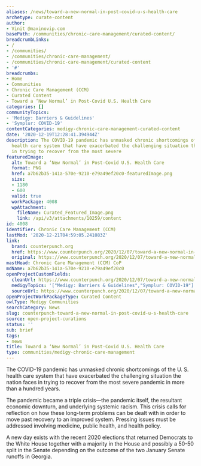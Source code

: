 ```yaml
---
aliases: /news/toward-a-new-normal-in-post-covid-u-s-health-care
archetype: curate-content
author:
- Vinit @maxinovip.com
basePath: /communities/chronic-care-management/curated-content/
breadcrumbLinks:
- /
- /communities/
- /communities/chronic-care-management/
- /communities/chronic-care-management/curated-content
- '#'
breadcrumbs:
- Home
- Communities
- Chronic Care Management (CCM)
- Curated Content
- Toward a ‘New Normal’ in Post-Covid U.S. Health Care
categories: []
communityTopics:
- 'Medigy: Barriers & Guidelines'
- 'Symplur: COVID-19'
contentCategories: medigy-chronic-care-management-curated-content
date: '2020-12-19T12:28:41.394944Z'
description: The COVID-19 pandemic has unmasked chronic shortcomings of the U. S.
  health care system that have exacerbated the challenging situation the nation faces
  in trying to recover from the most severe
featuredImage:
  alt: Toward a ‘New Normal’ in Post-Covid U.S. Health Care
  format: PNG
  href: a7b62b35-141a-570e-9210-e79a49ef20c0-featuredImage.png
  size:
  - 1180
  - 600
  valid: true
  workPackage: 4008
  wpAttachment:
    fileName: Curated_Featured_Image.png
    link: /api/v3/attachments/10259/content
id: 4008
identifier: Chronic Care Management (CCM)
lastMod: '2020-12-21T04:59:05.241083Z'
link:
  brand: counterpunch.org
  href: https://www.counterpunch.org/2020/12/07/toward-a-new-normal-in-post-covid-u-s-health-care/
  original: https://www.counterpunch.org/2020/12/07/toward-a-new-normal-in-post-covid-u-s-health-care/
mastHead: Chronic Care Management (CCM) CoP
mdName: a7b62b35-141a-570e-9210-e79a49ef20c0
openProjectCustomFields:
  cleanUrl: https://www.counterpunch.org/2020/12/07/toward-a-new-normal-in-post-covid-u-s-health-care/
  medigyTopics: '["Medigy: Barriers & Guidelines","Symplur: COVID-19"]'
  sourceUrl: https://www.counterpunch.org/2020/12/07/toward-a-new-normal-in-post-covid-u-s-health-care/
openProjectWorkPackageType: Curated Content
owlType: Medigy Communities
searchCategory: News
slug: counterpunch-toward-a-new-normal-in-post-covid-u-s-health-care
source: open-project-curations
status: ''
sub: brief
tags:
- news
title: Toward a ‘New Normal’ in Post-Covid U.S. Health Care
type: communities/medigy-chronic-care-management
---
```


<p>The COVID-19 pandemic has unmasked chronic shortcomings of the U. S. health care system that have exacerbated the challenging situation the nation faces in trying to recover from the most severe pandemic in more than a hundred years.</p><p>The pandemic became a triple crisis—the pandemic itself, the resultant economic downturn, and underlying systemic racism. This crisis calls for reflection on how these long-term problems can be dealt with in order to move past recovery to an improved system. Pressing issues must be addressed involving medicine, public health, and health policy.</p><p>A new day exists with the recent 2020 elections that returned Democrats to the White House together with a majority in the House and possibly a 50-50 split in the Senate depending on the outcome of the two January Senate runoffs in Georgia.</p>